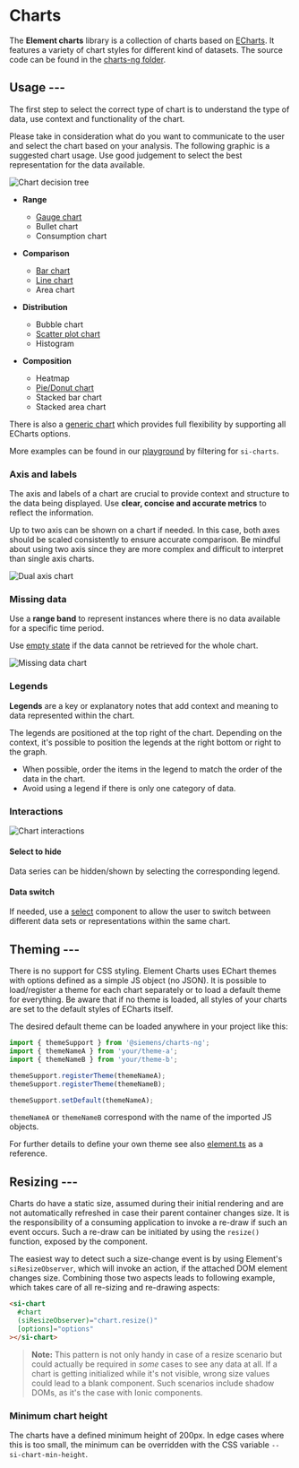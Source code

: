 # Charts

The **Element charts** library is a collection of charts based on [ECharts](https://echarts.apache.org/).
It features a variety of chart styles for different kind of datasets. The source
code can be found in the [charts-ng folder](https://github.com/siemens/element/blob/main/projects/charts-ng).

## Usage ---

The first step to select the correct type of chart is to understand the type of
data, use context and functionality of the chart.

Please take in consideration what do you want to communicate to the user and
select the chart based on your analysis. The following graphic is a suggested
chart usage. Use good judgement to select the best representation for the data
available.

![Chart decision tree](images/charts-decision-tree.png)

- **Range**
    - [Gauge chart](gauge-chart.md)
    - Bullet chart
    - Consumption chart

- **Comparison**
    - [Bar chart](bar-chart.md)
    - [Line chart](line-chart.md)
    - Area chart

- **Distribution**
    - Bubble chart
    - [Scatter plot chart](scatter-chart.md)
    - Histogram

- **Composition**
    - Heatmap
    - [Pie/Donut chart](circle-chart.md)
    - Stacked bar chart
    - Stacked area chart

There is also a [generic chart](generic-chart.md) which provides full
flexibility by supporting all ECharts options.

More examples can be found in our [playground](https://element.siemens.io/element-examples/#/overview?q=si-charts)
by filtering for `si-charts`.

### Axis and labels

The axis and labels of a chart are crucial to provide context and structure to
the data being displayed. Use **clear, concise and accurate metrics** to reflect
the information.

Up to two axis can be shown on a chart if needed. In this case, both axes should
be scaled consistently to ensure accurate comparison. Be mindful about using
two axis since they are more complex and difficult to interpret than single axis
charts.

![Dual axis chart](images/chart-axis-dual.png)

### Missing data

Use a **range band** to represent instances where there is no data available for
a specific time period.

Use [empty state](../status-notifications/empty-state.md) if the data cannot
be retrieved for the whole chart.

![Missing data chart](images/chart-missing-data.png)

### Legends

**Legends** are a key or explanatory notes that add context and meaning to data
represented within the chart.

The legends are positioned at the top right of the chart. Depending on the
context, it's possible to position the legends at the right bottom or right to
the graph.

- When possible, order the items in the legend to match the order of the data in
  the chart.
- Avoid using a legend if there is only one category of data.

### Interactions

![Chart interactions](images/chart-interaction.png)

#### Select to hide

Data series can be hidden/shown by selecting the corresponding legend.

#### Data switch

If needed, use a [select](../forms-inputs/select.md) component to allow the
user to switch between different data sets or representations within the same
chart.

## Theming ---

There is no support for CSS styling. Element Charts uses EChart themes with
options defined as a simple JS object (no JSON). It is possible to load/register
a theme for each chart separately or to load a default theme for everything. Be
aware that if no theme is loaded, all styles of your charts are set to the
default styles of ECharts itself.

The desired default theme can be loaded anywhere in your project like this:

```typescript
import { themeSupport } from '@siemens/charts-ng';
import { themeNameA } from 'your/theme-a';
import { themeNameB } from 'your/theme-b';

themeSupport.registerTheme(themeNameA);
themeSupport.registerTheme(themeNameB);

themeSupport.setDefault(themeNameA);
```

`themeNameA` or `themeNameB` correspond with the name of the imported JS
objects.

For further details to define your own theme see also
[element.ts](https://github.com/siemens/element/blob/main/projects/charts-ng/src/shared/themes/element.ts)
as a reference.

## Resizing ---

Charts do have a static size, assumed during their initial rendering and are not
automatically refreshed in case their parent container changes size. It is the
responsibility of a consuming application to invoke a re-draw if such an event
occurs. Such a re-draw can be initiated by using the `resize()` function,
exposed by the component.

The easiest way to detect such a size-change event is by using Element's
`siResizeObserver`, which will invoke an action, if the attached DOM element
changes size. Combining those two aspects leads to following example, which
takes care of all re-sizing and re-drawing aspects:

```html
<si-chart
  #chart
  (siResizeObserver)="chart.resize()"
  [options]="options"
></si-chart>
```

> **Note:** This pattern is not only handy in case of a resize scenario but
> could actually be required in *some* cases to see any data at all. If a chart
> is getting initialized while it's not visible, wrong size values could lead to
> a blank component. Such scenarios include shadow DOMs, as it's the case with
> Ionic components.

### Minimum chart height

The charts have a defined minimum height of 200px. In edge cases where this is too small, the
minimum can be overridden with the CSS variable `--si-chart-min-height`.
